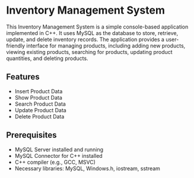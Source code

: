 # Inventory Management System

This Inventory Management System is a simple console-based application implemented in C++. It uses MySQL as the database to store, retrieve, update, and delete inventory records. The application provides a user-friendly interface for managing products, including adding new products, viewing existing products, searching for products, updating product quantities, and deleting products.

## Features

- Insert Product Data
- Show Product Data
- Search Product Data
- Update Product Data
- Delete Product Data

## Prerequisites

- MySQL Server installed and running
- MySQL Connector for C++ installed
- C++ compiler (e.g., GCC, MSVC)
- Necessary libraries: MySQL, Windows.h, iostream, sstream
